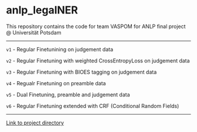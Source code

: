 # anlp_legalNER
This repository contains the code for team VASPOM for ANLP final project @ Universität Potsdam

----

`v1` - Regular Finetunining on judgement data

`v2` - Regular Finetuning with weighted CrossEntropyLoss on judgement data

`v3` - Regular Finetuning with BIOES tagging on judgement data

`v4` - Regualr Finetuning on preamble data

`v5` - Dual Finetuning, preamble and judgement data

`v6` - Regular Finetuning extended with CRF (Conditional Random Fields)

----

[Link to project directory](https://drive.google.com/drive/folders/1EPzM7d3qtORmIZubnmnn8o_BP5ceDCWW?usp=sharing)
